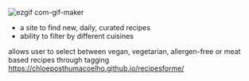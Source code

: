 ![ezgif com-gif-maker](https://user-images.githubusercontent.com/96831510/182154577-7a58f1fa-d41e-444d-bab7-4be8d5128738.gif)

- a site to find new, daily, curated recipes
- ability to filter by different cuisines

allows user to select between vegan, vegetarian, allergen-free or meat based recipes through tagging
https://chloeposthumacoelho.github.io/recipesforme/
